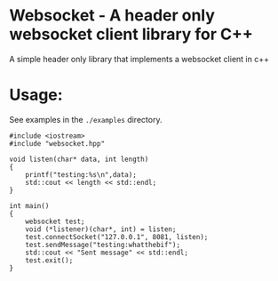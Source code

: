 # Websocket - A header only websocket client library for C++

A simple header only library that implements a websocket client in c++

# Usage:
See examples in the `./examples` directory.
```
#include <iostream>
#include "websocket.hpp"

void listen(char* data, int length)
{
    printf("testing:%s\n",data);
    std::cout << length << std::endl;
}

int main()
{
    websocket test;
    void (*listener)(char*, int) = listen;
    test.connectSocket("127.0.0.1", 8081, listen);
    test.sendMessage("testing:whatthebif");
    std::cout << "Sent message" << std::endl;
    test.exit();
}
```